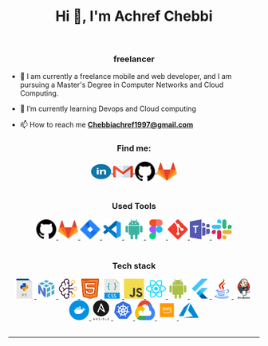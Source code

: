 <h1 align="center">Hi 👋, I'm Achref Chebbi</h1>
<br>
<h3 align="center"> freelancer</h3>

- 🔭 I am currently a freelance mobile and web developer, and I am pursuing a Master's Degree in Computer Networks and Cloud Computing.

- 🌱 I’m currently learning Devops and Cloud computing

- 📫 How to reach me **Chebbiachref1997@gmail.com**

<h3 align="center">Find me:</h3>
<div align="center">
  <a href="https://www.linkedin.com/in/achref-chebbi-026603182/" target="blank">
    <img align="center" src="assets/linkedin.svg" alt="miguel-pacheco-ruiz" height="30" width="40"/>
  </a>
  <a href="mailto:Chebbiachref1997@gmail.com" target="blank">
    <img align="center" src="assets/gmail.svg" alt="gmail" height="30" width="40" />
  </a>
  <a href="https://github.com/achrefchebbi" target="blank">
    <img align="center" src="assets/github.svg" alt="github" height="40w" width="40" />
  </a>
  <a href="https://gitlab.com/chebbiachref" target="blank">
    <img align="center" src="assets/gitlab.svg" alt="github" height="40w" width="40" />
  </a>
</div>
<br />

<h3 align="center">Used Tools</h3>
<div align="center">
  
  <a href="https://github.com/achrefchebbi" target="blank">
    <img src="assets/github.svg" alt="Notion" height="40" width="40" />
  </a>
  <a href="https://gitlab.com/chebbiachref" target="blank">
    <img src="assets/gitlab.svg" alt="Notion" height="40" width="40" />
  </a>
  <a href="#" target="blank">
    <img src="assets/jira.svg" alt="Notion" height="40" width="40" />
  </a>
  <a href="#" target="blank">
    <img src="assets/vscode.svg" alt="Notion" height="40" width="40" />
  </a>
  <a href="#" target="blank">
    <img src="assets/androidstudio.svg" alt="androidstudio" height="40" width="40" />
  </a>
  <a href="#" target="blank">
    <img src="assets/figma.svg" alt="figma" height="40" width="40" />
  </a>
  <a href="#" target="blank">
    <img src="assets/Git.svg" alt="gitpod" height="40" width="40" />
  </a>
  <a href="#" target="blank">
    <img src="assets/teams.svg" alt="teams" height="40" width="40" />
  </a>
   <a href="#" target="blank">
    <img src="assets/slack.svg" alt="slack" height="40" width="40" />
  </a>
</div>
<br />

<h3 align="center">Tech stack</h3>
<div align="center">
  <a href="#" target="_blank">
    <img src="assets/python.svg" alt="Python" width="40" height="40"/>
  </a>
  <a href="#" target="_blank">
    <img src="assets/numpy.svg" alt="Numpy" width="40" height="40"/>
  </a>
  <a href="#" target="_blank">
    <img src="assets/ia.svg" alt="Artificial Intelligence" width="40" height="40"/>
  </a>
  <a href="#" target="_blank">
    <img src="assets/html.svg" alt="HTML5" width="40" height="40"/>
  </a>
  <a href="#" target="_blank">
    <img src="assets/css.svg" alt="CSS3" width="40" height="40"/>
  </a>
   <a href="#" target="_blank">
    <img src="assets/js.svg" alt="Javascript" width="40" height="40"/>
  </a>
   <a href="#" target="_blank">
    <img src="assets/react.svg" alt="React js" width="40" height="40"/>
  </a>
   <a href="#" target="_blank">
    <img src="assets/android.svg" alt="android" width="40" height="40"/>
  </a>
  <a href="#" target="_blank">
    <img src="assets/flutter.svg" alt="flutter" width="40" height="40"/>
  </a>
  <a href="#" target="_blank">
    <img src="assets/java.svg" alt="java" width="40" height="40"/>
  </a>
 
  <a href="#" target="_blank">
    <img src="assets/jenkins.svg" alt="jenkins" width="40" height="40"/>
  </a>
  <a href="#" target="_blank">
    <img src="assets/docker.svg" alt="Docker" width="40" height="40"/>
  </a>
   </a>
  <a href="#" target="_blank">
    <img src="assets/ansible.svg" alt="ansible" width="40" height="40"/>
  </a>
    </a>
  <a href="#" target="_blank">
    <img src="assets/kubernetes.svg" alt="kubernetes" width="40" height="40"/>
  </a>
   <a href="#" target="_blank">
    <img src="assets/gc.svg" alt="google cloud" width="40" height="40"/>
  </a>
   <a href="#" target="_blank">
    <img src="assets/aws.svg" alt="aws" width="40" height="40"/>
  </a>
   <a href="#" target="_blank">
    <img src="assets/azure.svg" alt="azure" width="40" height="40"/>
  </a>
  
</div>

<br/>

<hr />
